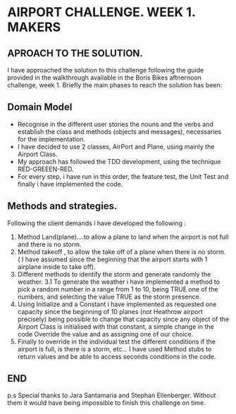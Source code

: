 # AIRPORT CHALLENGE. WEEK 1. MAKERS

## APROACH TO THE SOLUTION.
I have approached the solution to this challenge following the guide provided in the walkthrough available in the Boris Bikes aftnernoon challenge, week 1.
Briefly the main phases to reach the solution has been:

## Domain Model
 - Recognise in the different user stories the nouns and the verbs  and establish the class and methods (objects and messages), necessaries for the implementation.
 - I have decided to use 2 classes, AirPort and Plane, using mainly the Airport Class.
 - My approach has followed the TDD development, using the technique RED-GREEEN-RED.
 - For every step, i have run in this order, the feature test, the Unit Test and finally i have implemented the code.

## Methods and strategies.

Following the client demands i have developed the following :

1. Method Land(plane)....to allow a plane to land when the airport is not full and there is no storm.
2. Method takeoff , to allow the take off of a plane when there is no storm. ( I have assumed since the beginning that the airport starts with  1 airplane inside to take off).
3. Different methods to identify the storm and generate randomly the weather.
3.1 To generate the weather i have implemented a method to pick a random number in a range from 1 to 10, being TRUE one of the numbers, and selecting the value TRUE as the storm presence.
4. Using Initialize and a Constant i have implemented as requested one capacity since the beginning of 10 planes (not Heathrow airport precisely) being possible to change that capacity since any object of the Airport Class is initialised with that constant, a simple change in the code Override the value and as assigning one of our choice.
5. Finally to override in the individual test the different conditions if the airport is full, is there is a storm, etc... I have used Method stubs to return values and be able to access seconds conditions in the code.

## END

p.s Special thanks to Jara Santamaria and Stephan Ellenberger. Without them it would have  being impossible to finish this challenge on time.
